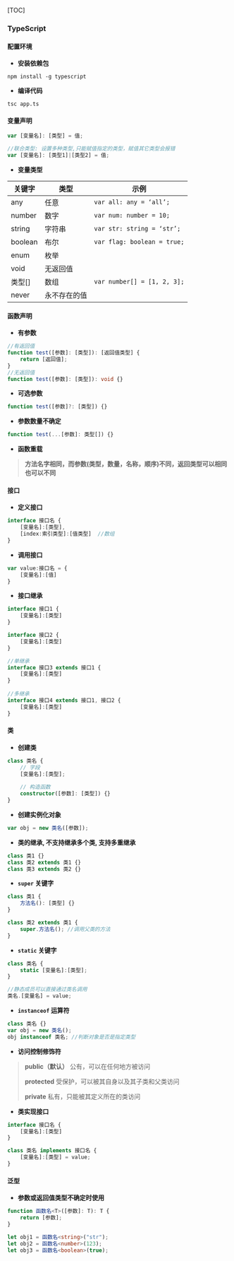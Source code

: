 [TOC]

### TypeScript

#### 配置环境

- **安装依赖包**

```shell
npm install -g typescript
```

- **编译代码**

```shell
tsc app.ts
```

#### 变量声明

```typescript
var [变量名]: [类型] = 值;

//联合类型: 设置多种类型,只能赋值指定的类型，赋值其它类型会报错
var [变量名]: [类型1]|[类型2] = 值;
```

- **变量类型**

| 关键字  | 类型         | 示例                        |
| ------- | ------------ | --------------------------- |
| any     | 任意         | `var all: any = ‘all’;`     |
| number  | 数字         | `var num: number = 10;`     |
| string  | 字符串       | `var str: string = ‘str’;`  |
| boolean | 布尔         | `var flag: boolean = true;` |
| enum    | 枚举         |                             |
| void    | 无返回值     |                             |
| 类型[]  | 数组         | `var number[] = [1, 2, 3];` |
| never   | 永不存在的值 |                             |

#### 函数声明

- **有参数**

```typescript
//有返回值
function test([参数]: [类型]): [返回值类型] {
    return [返回值];
}
//无返回值
function test([参数]: [类型]): void {}
```

- **可选参数**

```typescript
function test([参数]?: [类型]) {}
```

- **参数数量不确定**

```typescript
function test(...[参数]: 类型[]) {}
```

- **函数重载**

> **方法名字相同，而参数(类型，数量，名称，顺序)不同，返回类型可以相同也可以不同**

#### 接口

- **定义接口**

```typescript
interface 接口名 {
    [变量名]:[类型],
    [index:索引类型]:[值类型]  //数组
}
```

- **调用接口**

```typescript
var value:接口名 = { 
	[变量名]:[值]
} 
```

- **接口继承**

```typescript
interface 接口1 { 
	[变量名]:[类型]
}

interface 接口2 { 
	[变量名]:[类型]
}

//单继承
interface 接口3 extends 接口1 { 
	[变量名]:[类型]
}
 
//多继承
interface 接口4 extends 接口1, 接口2 { 
	[变量名]:[类型]
}
```

#### 类

- **创建类**

```typescript
class 类名 { 
    // 字段 
    [变量名]:[类型]; 
 
    // 构造函数 
    constructor([参数]: [类型]) {}
}
```

- **创建实例化对象**

```typescript
var obj = new 类名([参数]);
```

- **类的继承, 不支持继承多个类, 支持多重继承**

```typescript
class 类1 {}
class 类2 extends 类1 {}
class 类3 extends 类2 {}
```

- **`super` 关键字**

```typescript
class 类1 {
    方法名(): [类型] {}
}

class 类2 extends 类1 {
    super.方法名(); //调用父类的方法
}
```

- **`static` 关键字**

```typescript
class 类名 {  
	static [变量名]:[类型]; 
} 

//静态成员可以直接通过类名调用
类名.[变量名] = value;
```

- **`instanceof` 运算符**

```typescript
class 类名 {}
var obj = new 类名();
obj instanceof 类名; //判断对象是否是指定类型
```

- **访问控制修饰符**

> **public（默认）**	公有，可以在任何地方被访问
>
> **protected** 		   受保护，可以被其自身以及其子类和父类访问
>
> **private** 				私有，只能被其定义所在的类访问

- **类实现接口**

```typescript
interface 接口名 { 
	[变量名]:[类型]
}

class 类名 implements 接口名 {
	[变量名]:[类型] = value;
} 
```

#### 泛型

- **参数或返回值类型不确定时使用**

```typescript
function 函数名<T>([参数]: T): T {
    return [参数];
}

let obj1 = 函数名<string>("str");
let obj2 = 函数名<number>(123);
let obj3 = 函数名<boolean>(true);
```

